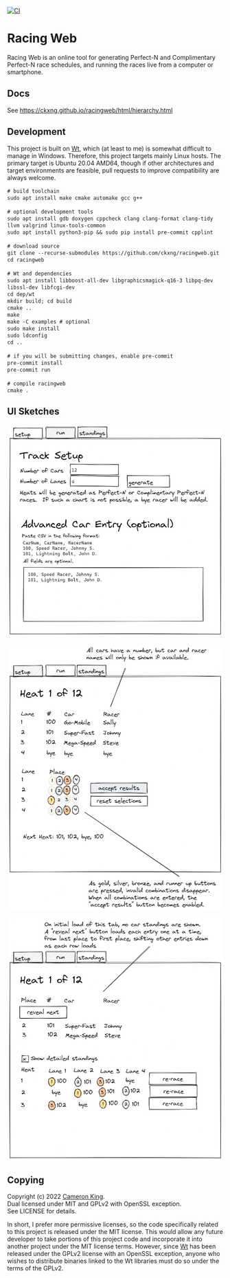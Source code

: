 [![CI](https://github.com/ckxng/racingweb/actions/workflows/main.yml/badge.svg?branch=main)](https://github.com/ckxng/racingweb/actions/workflows/main.yml)

# Racing Web

Racing Web is an online tool for generating Perfect-N and Complimentary Perfect-N race schedules, and running the races
live from a computer or smartphone.

## Docs

See https://ckxng.github.io/racingweb/html/hierarchy.html

## Development

This project is built on [Wt](https://www.webtoolkit.eu/wt), which (at least to me) is somewhat difficult to manage in
Windows. Therefore, this project targets mainly Linux hosts. The primary target is Ubuntu 20.04 AMD64, though if other
architectures and target environments are feasible, pull requests to improve compatibility are always welcome.

    # build toolchain
    sudo apt install make cmake automake gcc g++

    # optional development tools
    sudo apt install gdb doxygen cppcheck clang clang-format clang-tidy llvm valgrind linux-tools-common
    sudo apt install python3-pip && sudo pip install pre-commit cpplint

    # download source
    git clone --recurse-submodules https://github.com/ckxng/racingweb.git
    cd racingweb

    # Wt and dependencies
    sudo apt install libboost-all-dev libgraphicsmagick-q16-3 libpq-dev libssl-dev libfcgi-dev
    cd dep/wt
    mkdir build; cd build
    cmake ..
    make
    make -C examples # optional
    sudo make install
    sudo ldconfig
    cd ..

    # if you will be submitting changes, enable pre-commit
    pre-commit install
    pre-commit run
    
    # compile racingweb
    cmake .

## UI Sketches

![Setup](img/racingweb-setup.png)

![Run](img/racingweb-run.png)

![Standings](img/racingweb-standings.png)

## Copying

Copyright (c) 2022 [Cameron King](http://cameronking.me).  
Dual licensed under MIT and GPLv2 with OpenSSL exception.  
See LICENSE for details.

In short, I prefer more permissive licenses, so the code specifically related to this project is released under the MIT
license. This would allow any future developer to take portions of this project code and incorporate it into another
project under the MIT license terms. However, since [Wt](https://www.webtoolkit.eu/wt) has been released under the GPLv2
license with an OpenSSL exception, anyone who wishes to distribute binaries linked to the Wt libraries must do so under
the terms of the GPLv2.
